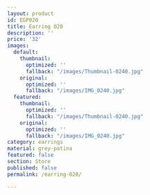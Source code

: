```yaml
---
layout: product
id: EGP020
title: Earring 020
description: ''
price: '32'
images:
  default:
    thumbnail:
      optimized: ''
      fallback: "/images/Thumbnail-0240.jpg"
    original:
      optimized: ''
      fallback: "/images/IMG_0240.jpg"
  featured:
    thumbnail:
      optimized: ''
      fallback: "/images/Thumbnail-0240.jpg"
    original:
      optimized: ''
      fallback: "/images/IMG_0240.jpg"
category: earrings
material: grey-patina
featured: false
section: Store
published: false
permalink: /earring-020/

---
```

